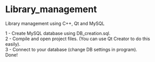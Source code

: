 # Library_management
Library management using C++, Qt and MySQL<br/>

1 - Create MySQL database using DB_creation.sql.<br/>
2 - Compile and open project files. (You can use Qt Creator to do this easily).<br/>
3 - Connect to your database (change DB settings in program).<br/>
Done!
